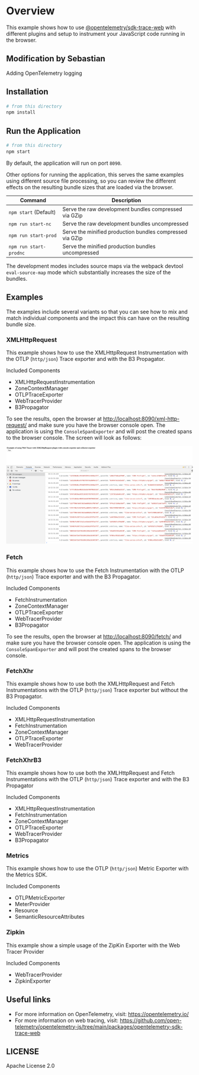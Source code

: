 # Overview

This example shows how to
use [@opentelemetry/sdk-trace-web](https://github.com/open-telemetry/opentelemetry-js/tree/main/packages/opentelemetry-sdk-trace-web)
with different plugins and setup to instrument your JavaScript code running in the browser.

## Modification by Sebastian
Adding OpenTelemetry logging

## Installation

```sh
# from this directory
npm install
```

## Run the Application

```sh
# from this directory
npm start
```

By default, the application will run on port `8090`.

Other options for running the application, this serves the same examples using different source file processing, so you
can review the different effects on the resulting bundle sizes that are loaded via the browser.

| Command                | Description                                               |
|------------------------|-----------------------------------------------------------|
| `npm start` (Default)  | Serve the raw development bundles compressed via GZip     |
| `npm run start-nc`     | Serve the raw development bundles uncompressed            |
| `npm run start-prod`   | Serve the minified production bundles compressed via GZip |
| `npm run start-prodnc` | Serve the minified production bundles uncompressed        |

The development modes includes source maps via the webpack devtool `eval-source-map` mode which substantially increases
the size of the bundles.

## Examples

The examples include several variants so that you can see how to mix and match individual components and the impact this
can have on the resulting bundle size.

### XMLHttpRequest

This example shows how to use the XMLHttpRequest Instrumentation with the OTLP (`http/json`) Trace exporter and with the
B3 Propagator.

Included Components

- XMLHttpRequestInstrumentation
- ZoneContextManager
- OTLPTraceExporter
- WebTracerProvider
- B3Propagator

To see the results, open the browser at <http://localhost:8090/xml-http-request/> and make sure you have the browser
console open. The application is using the `ConsoleSpanExporter` and will post the created spans to the browser console.
The screen will look as follows:

![Screenshot of the running example](images/xml-http-request.png)

### Fetch

This example shows how to use the Fetch Instrumentation with the OTLP (`http/json`) Trace exporter and with the B3
Propagator.

Included Components

- FetchInstrumentation
- ZoneContextManager
- OTLPTraceExporter
- WebTracerProvider
- B3Propagator

To see the results, open the browser at <http://localhost:8090/fetch/> and make sure you have the browser console open.
The application is using the `ConsoleSpanExporter` and will post the created spans to the browser console.

### FetchXhr

This example shows how to use both the XMLHttpRequest and Fetch Instrumentations with the OTLP (`http/json`) Trace
exporter but without the B3 Propagator.

Included Components

- XMLHttpRequestInstrumentation
- FetchInstrumentation
- ZoneContextManager
- OTLPTraceExporter
- WebTracerProvider

### FetchXhrB3

This example shows how to use both the XMLHttpRequest and Fetch Instrumentations with the OTLP (`http/json`) Trace
exporter and with the B3 Propagator

Included Components

- XMLHttpRequestInstrumentation
- FetchInstrumentation
- ZoneContextManager
- OTLPTraceExporter
- WebTracerProvider
- B3Propagator

### Metrics

This example shows how to use the OTLP (`http/json`) Metric Exporter with the Metrics SDK.

Included Components

- OTLPMetricExporter
- MeterProvider
- Resource
- SemanticResourceAttributes

### Zipkin

This example show a simple usage of the ZipKin Exporter with the Web Tracer Provider

Included Components

- WebTracerProvider
- ZipkinExporter

## Useful links

- For more information on OpenTelemetry, visit: <https://opentelemetry.io/>
- For more information on web tracing,
  visit: <https://github.com/open-telemetry/opentelemetry-js/tree/main/packages/opentelemetry-sdk-trace-web>

## LICENSE

Apache License 2.0
